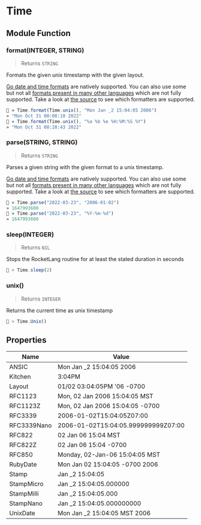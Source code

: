 # Time




## Module Function

### format(INTEGER, STRING)
> Returns `STRING`

Formats the given unix timestamp with the given layout.

[Go date and time formats](https://gosamples.dev/date-time-format-cheatsheet/) are natively supported.
You can also use some but not all [formats present in many other languages](https://apidock.com/ruby/Time/strftime) which are not fully supported.
Take a look at [the source](https://github.com/Flipez/rocket-lang/blob/main/stdlib/time.go) to see which formatters are supported.


```js
🚀 » Time.format(Time.unix(), "Mon Jan _2 15:04:05 2006")
» "Mon Oct 31 00:08:10 2022"
🚀 » Time.format(Time.unix(), "%a %b %e %H:%M:%S %Y")
» "Mon Oct 31 00:28:43 2022"
```


### parse(STRING, STRING)
> Returns `STRING`

Parses a given string with the given format to a unix timestamp.

[Go date and time formats](https://gosamples.dev/date-time-format-cheatsheet/) are natively supported.
You can also use some but not all [formats present in many other languages](https://apidock.com/ruby/Time/strftime) which are not fully supported.
Take a look at [the source](https://github.com/Flipez/rocket-lang/blob/main/stdlib/time.go) to see which formatters are supported.


```js
🚀 » Time.parse("2022-03-23", "2006-01-02")
» 1647993600
🚀 » Time.parse("2022-03-23", "%Y-%m-%d")
» 1647993600
```


### sleep(INTEGER)
> Returns `NIL`

Stops the RocketLang routine for at least the stated duration in seconds


```js
🚀 > Time.sleep(2)
```


### unix()
> Returns `INTEGER`

Returns the current time as unix timestamp


```js
🚀 > Time.Unix()
```



## Properties
| Name | Value |
| ---- | ----- |
| ANSIC | Mon Jan _2 15:04:05 2006 |
| Kitchen | 3:04PM |
| Layout | 01/02 03:04:05PM '06 -0700 |
| RFC1123 | Mon, 02 Jan 2006 15:04:05 MST |
| RFC1123Z | Mon, 02 Jan 2006 15:04:05 -0700 |
| RFC3339 | 2006-01-02T15:04:05Z07:00 |
| RFC3339Nano | 2006-01-02T15:04:05.999999999Z07:00 |
| RFC822 | 02 Jan 06 15:04 MST |
| RFC822Z | 02 Jan 06 15:04 -0700 |
| RFC850 | Monday, 02-Jan-06 15:04:05 MST |
| RubyDate | Mon Jan 02 15:04:05 -0700 2006 |
| Stamp | Jan _2 15:04:05 |
| StampMicro | Jan _2 15:04:05.000000 |
| StampMilli | Jan _2 15:04:05.000 |
| StampNano | Jan _2 15:04:05.000000000 |
| UnixDate | Mon Jan _2 15:04:05 MST 2006 |
